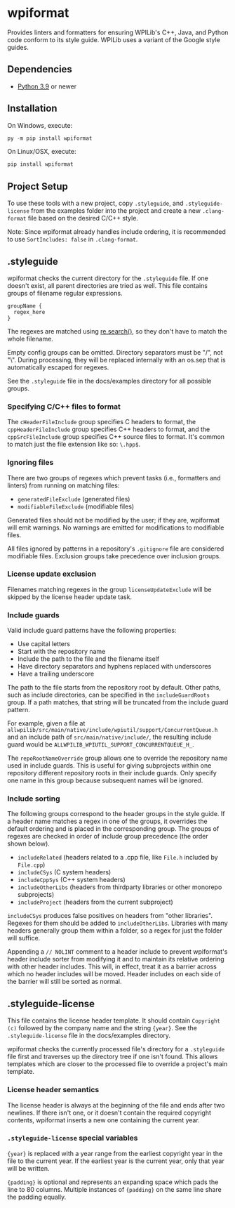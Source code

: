 # wpiformat

Provides linters and formatters for ensuring WPILib's C++, Java, and Python code conform to its style guide. WPILib uses a variant of the Google style guides.

## Dependencies

- [Python 3.9](https://www.python.org/downloads/) or newer

## Installation

On Windows, execute:
```powershell
py -m pip install wpiformat
```

On Linux/OSX, execute:
```bash
pip install wpiformat
```

## Project Setup

To use these tools with a new project, copy `.styleguide`, and `.styleguide-license` from the examples folder into the project and create a new `.clang-format` file based on the desired C/C++ style.

Note: Since wpiformat already handles include ordering, it is recommended to use `SortIncludes: false` in `.clang-format`.

## .styleguide

wpiformat checks the current directory for the `.styleguide` file. If one doesn't exist, all parent directories are tried as well. This file contains groups of filename regular expressions.
```
groupName {
  regex_here
}
```
The regexes are matched using [re.search()](https://docs.python.org/3/library/re.html#re.search), so they don't have to match the whole filename.

Empty config groups can be omitted. Directory separators must be "/", not "\\". During processing, they will be replaced internally with an os.sep that is automatically escaped for regexes.

See the `.styleguide` file in the docs/examples directory for all possible groups.

### Specifying C/C++ files to format

The `cHeaderFileInclude` group specifies C headers to format, the `cppHeaderFileInclude` group specifies C++ headers to format, and the `cppSrcFileInclude` group specifies C++ source files to format. It's common to match just the file extension like so: `\.hpp$`.

### Ignoring files

There are two groups of regexes which prevent tasks (i.e., formatters and linters) from running on matching files:

- `generatedFileExclude` (generated files)
- `modifiableFileExclude` (modifiable files)

Generated files should not be modified by the user; if they are, wpiformat will emit warnings. No warnings are emitted for modifications to modifiable files.

All files ignored by patterns in a repository's `.gitignore` file are considered modifiable files. Exclusion groups take precedence over inclusion groups.

### License update exclusion

Filenames matching regexes in the group `licenseUpdateExclude` will be skipped by the license header update task.

### Include guards

Valid include guard patterns have the following properties:

- Use capital letters
- Start with the repository name
- Include the path to the file and the filename itself
- Have directory separators and hyphens replaced with underscores
- Have a trailing underscore

The path to the file starts from the repository root by default. Other paths, such as include directories, can be specified in the `includeGuardRoots` group. If a path matches, that string will be truncated from the include guard pattern.

For example, given a file at `allwpilib/src/main/native/include/wpiutil/support/ConcurrentQueue.h` and an include path of `src/main/native/include/`, the resulting include guard would be `ALLWPILIB_WPIUTIL_SUPPORT_CONCURRENTQUEUE_H_`.

The `repoRootNameOverride` group allows one to override the repository name used in include guards. This is useful for giving subprojects within one repository different repository roots in their include guards. Only specify one name in this group because subsequent names will be ignored.

### Include sorting

The following groups correspond to the header groups in the style guide. If a header name matches a regex in one of the groups, it overrides the default ordering and is placed in the corresponding group. The groups of regexes are checked in order of include group precedence (the order shown below).

- `includeRelated` (headers related to a .cpp file, like `File.h` included by `File.cpp`)
- `includeCSys` (C system headers)
- `includeCppSys` (C++ system headers)
- `includeOtherLibs` (headers from thirdparty libraries or other monorepo subprojects)
- `includeProject` (headers from the current subproject)

`includeCSys` produces false positives on headers from "other libraries". Regexes for them should be added to `includeOtherLibs`. Libraries with many headers generally group them within a folder, so a regex for just the folder will suffice.

Appending a `// NOLINT` comment to a header include to prevent wpiformat's header include sorter from modifying it and to maintain its relative ordering with other header includes. This will, in effect, treat it as a barrier across which no header includes will be moved. Header includes on each side of the barrier will still be sorted as normal.

## .styleguide-license

This file contains the license header template. It should contain `Copyright (c)` followed by the company name and the string `{year}`. See the `.styleguide-license` file in the docs/examples directory.

wpiformat checks the currently processed file's directory for a `.styleguide` file first and traverses up the directory tree if one isn't found. This allows templates which are closer to the processed file to override a project's main template.

### License header semantics

The license header is always at the beginning of the file and ends after two newlines. If there isn't one, or it doesn't contain the required copyright contents, wpiformat inserts a new one containing the current year.

### `.styleguide-license` special variables

`{year}` is replaced with a year range from the earliest copyright year in the file to the current year. If the earliest year is the current year, only that year will be written.

`{padding}` is optional and represents an expanding space which pads the line to 80 columns. Multiple instances of `{padding}` on the same line share the padding equally.
